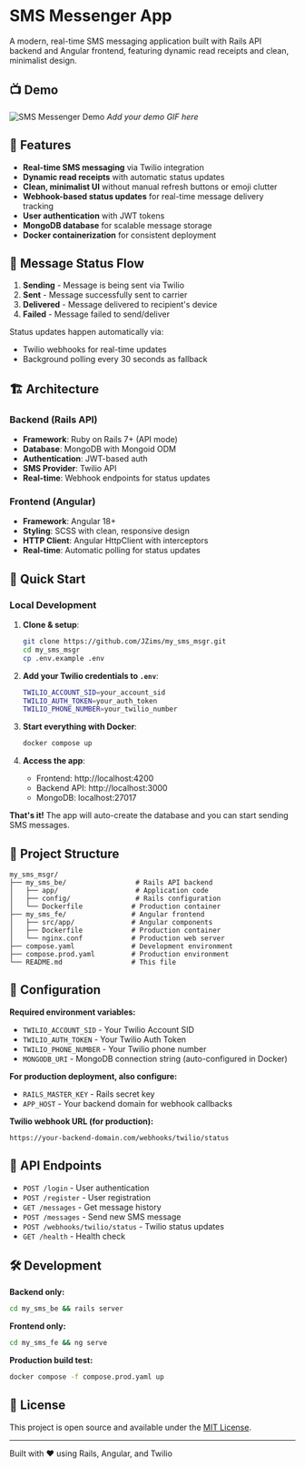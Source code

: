 # SMS Messenger App

A modern, real-time SMS messaging application built with Rails API backend and Angular frontend, featuring dynamic read receipts and clean, minimalist design.

## 📺 Demo

![SMS Messenger Demo](demo.gif)
*Add your demo GIF here*

## 🚀 Features

- **Real-time SMS messaging** via Twilio integration
- **Dynamic read receipts** with automatic status updates
- **Clean, minimalist UI** without manual refresh buttons or emoji clutter
- **Webhook-based status updates** for real-time message delivery tracking
- **User authentication** with JWT tokens
- **MongoDB database** for scalable message storage
- **Docker containerization** for consistent deployment

## 📱 Message Status Flow

1. **Sending** - Message is being sent via Twilio
2. **Sent** - Message successfully sent to carrier
3. **Delivered** - Message delivered to recipient's device
4. **Failed** - Message failed to send/deliver

Status updates happen automatically via:
- Twilio webhooks for real-time updates
- Background polling every 30 seconds as fallback

## 🏗️ Architecture

### Backend (Rails API)
- **Framework**: Ruby on Rails 7+ (API mode)
- **Database**: MongoDB with Mongoid ODM
- **Authentication**: JWT-based auth
- **SMS Provider**: Twilio API
- **Real-time**: Webhook endpoints for status updates

### Frontend (Angular)
- **Framework**: Angular 18+
- **Styling**: SCSS with clean, responsive design
- **HTTP Client**: Angular HttpClient with interceptors
- **Real-time**: Automatic polling for status updates

## 🚀 Quick Start

### Local Development

1. **Clone & setup**:
   ```bash
   git clone https://github.com/JZims/my_sms_msgr.git
   cd my_sms_msgr
   cp .env.example .env
   ```

2. **Add your Twilio credentials to `.env`**:
   ```bash
   TWILIO_ACCOUNT_SID=your_account_sid
   TWILIO_AUTH_TOKEN=your_auth_token  
   TWILIO_PHONE_NUMBER=your_twilio_number
   ```

3. **Start everything with Docker**:
   ```bash
   docker compose up
   ```

4. **Access the app**:
   - Frontend: http://localhost:4200
   - Backend API: http://localhost:3000
   - MongoDB: localhost:27017

**That's it!** The app will auto-create the database and you can start sending SMS messages.

## 📁 Project Structure

```
my_sms_msgr/
├── my_sms_be/                 # Rails API backend
│   ├── app/                   # Application code
│   ├── config/                # Rails configuration
│   └── Dockerfile            # Production container
├── my_sms_fe/                # Angular frontend  
│   ├── src/app/              # Angular components
│   ├── Dockerfile            # Production container
│   └── nginx.conf            # Production web server
├── compose.yaml              # Development environment
├── compose.prod.yaml         # Production environment
└── README.md                 # This file
```

## 🔧 Configuration

**Required environment variables:**
- `TWILIO_ACCOUNT_SID` - Your Twilio Account SID
- `TWILIO_AUTH_TOKEN` - Your Twilio Auth Token  
- `TWILIO_PHONE_NUMBER` - Your Twilio phone number
- `MONGODB_URI` - MongoDB connection string (auto-configured in Docker)

**For production deployment, also configure:**
- `RAILS_MASTER_KEY` - Rails secret key  
- `APP_HOST` - Your backend domain for webhook callbacks

**Twilio webhook URL (for production):**
```
https://your-backend-domain.com/webhooks/twilio/status
```

## 🧪 API Endpoints

- `POST /login` - User authentication
- `POST /register` - User registration  
- `GET /messages` - Get message history
- `POST /messages` - Send new SMS message
- `POST /webhooks/twilio/status` - Twilio status updates
- `GET /health` - Health check

## 🛠️ Development

**Backend only:**
```bash
cd my_sms_be && rails server
```

**Frontend only:**
```bash  
cd my_sms_fe && ng serve
```

**Production build test:**
```bash
docker compose -f compose.prod.yaml up
```

## 📝 License

This project is open source and available under the [MIT License](LICENSE).

---

Built with ❤️ using Rails, Angular, and Twilio
